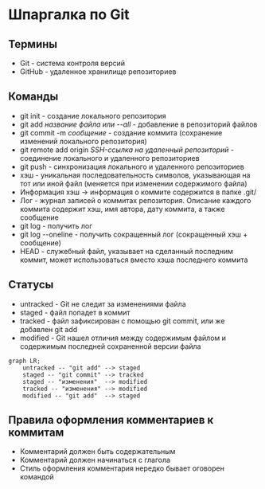 # Шпаргалка по Git
## Термины
- Git - система контроля версий
- GitHub - удаленное хранилище репозиториев
## Команды
- git init - создание локального репозитория
- git add *название файла или --all* - добавление в репозиторий файлов
- git commit -m *сообщение* - создание коммита (сохранение изменений локального репозитория)
- git remote add origin *SSH-ссылка на удаленный репозиторий* - соединение локального и удаленного репозиториев
- git push - синхронизация локального и удаленного репозиториев
- хэш - уникальная последовательность символов, указывающая на тот или иной файл (меняется при изменении содержимого файла)
- Информация хэш -> информация о коммите содержится в папке .git/
- Лог - журнал записей о коммитах репозитория. Описание каждого коммита содержит хэш, имя автора, дату коммита, а также сообщение
- git log - получить лог
- git log --oneline - получить сокращенный лог (сокращенный хэш + сообщение)
- HEAD - служебный файл, указывает на сделанный последним коммит, может использоваться вместо хэша последнего коммита
## Статусы
- untracked - Git не следит за изменениями файла
- staged - файл попадет в коммит
- tracked - файл зафиксирован с помощью git commit, или же добавлен git add
- modified - Git нашел отличия между содержимым файлом и содержимым последней сохраненной версии файла

```mermaid
graph LR;
    untracked -- "git add" --> staged
    staged -- "git commit" --> tracked
    staged -- "изменения"  --> modified
    tracked -- "изменения" --> modified
    modified -- "git add"  --> staged
```

## Правила оформления комментариев к коммитам
- Комментарий должен быть содержательным
- Комментарий должен начинаться с глагола
- Стиль оформления комментария нередко бывает оговорен командой
